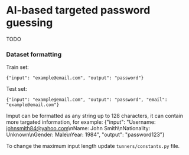# AI-based targeted password guessing
TODO

### Dataset formatting
Train set:
```
{"input": "example@email.com", "output": "password"}
```

Test set:
```
{"input": "example@email.com", "output": "password", "email": "example@email.com"}
```

Imput can be formatted as any string up to 128 characters, it can contain more targated information, for example:
{"input": "Username: johnsmith84@yahoo.com\nName: John Smith\nNationality: Unknown\nGender: Male\nYear: 1984", "output": "password123"}

To change the maximum input length update `tunners/constants.py` file.

